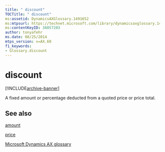 ```yaml
---
title: " discount"
TOCTitle: " discount"
ms:assetid: DynamicsAXGlossary.1491652
ms:mtpsurl: https://technet.microsoft.com/library/dynamicsaxglossary.1491652(v=AX.60)
ms:contentKeyID: 36057203
author: tonyafehr
ms.date: 08/25/2014
mtps_version: v=AX.60
f1_keywords:
- Glossary.discount
---
```


# discount


[!INCLUDE[archive-banner](includes/archive-banner.md)]

A fixed amount or percentage deducted from a quoted price or price total.

## See also

[amount](amount.md)

[price](price.md)

[Microsoft Dynamics AX glossary](glossary/microsoft-dynamics-ax-glossary.md)

  


